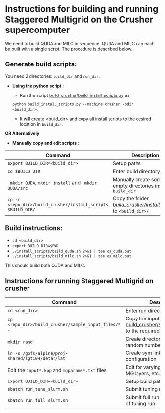 # Instructions for building and running Staggered Multigrid on the Crusher supercomputer
We need to build QUDA and MILC in sequence.  QUDA and MILC can each be built with a single script. 
The procedure is described below.
## **Generate build scripts**: 
You need 2 directories: ```build_dir``` and ```run_dir```.
- **Using the python script**  :
  - Run the script [build_crusher/build_install_scripts.py](https://github.com/vmos1/Staggered_multigrid_build/blob/main/build_crusher/build_install_scripts.py) as 
  
  `python build_install_scripts.py --machine crusher -bdir <build_dir>`. 
  - It will create <build_dir> and copy all install scripts to the desired location in `build_dir`.

 **OR Alternatively**  
- **Manually copy and edit scripts** : 

| Command | Description | 
| -- | -- |
| `export BUILD_DIR=<build_dir>`| Setup paths |
| `cd $BUILD_DIR` | Enter build directory |
| ` mkdir QUDA`,  `mkdir install` and ` mkdir QUDA/src` | Manually create some empty directories inside `build_dir`  |
| `cp -r <repo_dir>/build_crusher/install_scripts $BUILD_DIR/` | Copy the folder [*build_crusher/install_scripts*](https://github.com/vmos1/Staggered_multigrid_build/tree/main/build_crusher/install_scripts) to `<build_dir>/` |

## **Build instructions**: 
  - ```cd <build_dir>``` 
  - `export BUILD_DIR=$PWD`
  - `./install_scripts/build_quda.sh 2>&1 | tee op_quda.out `
  - `./install_scripts/build_milc.sh 2>&1 | tee op_milc.out `

This should build both QUDA and MILC. 

## Instructions for running Staggered Multigrid on crusher

| Command | Description | 
| -- | -- |
| ```cd <run_dir>``` | Enter run directory |
| ```cp <repo_dir>/build_crusher/sample_input_files/* .```  | Copy the input files from [build_crusher/sample_input_files](https://github.com/vmos1/Staggered_multigrid_build/tree/main/build_crusher/sample_input_files) to the required location |
| ```mkdir rand``` | Create directory for storing random numbers | 
| ```ln -s /gpfs/alpine/proj-shared/lgt104/detar/lat``` | Create sym link for gauge configuration | 
| Edit the `input*.kpp` and `mgparams*.txt` files | Edit for varying local volume, MG layers, etc. | 
| `export BUILD_DIR=<build_dir>`| Setup build path |
| ```sbatch run_tune_slurm.sh``` | Submit tuning run |
| ```sbatch run_full_slurm.sh``` | Submit full run after completion of tuning run | 

